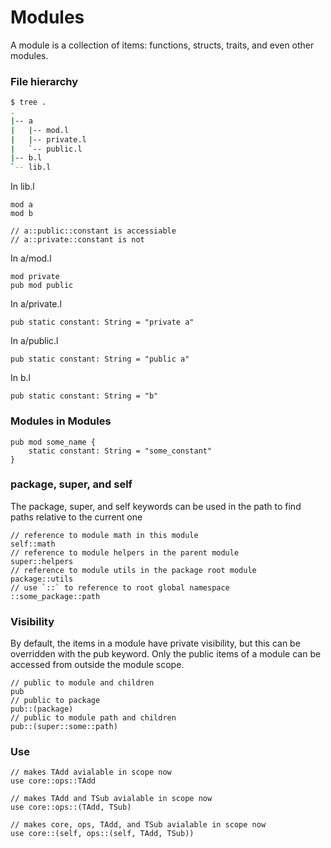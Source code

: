 # Modules

A module is a collection of items: functions, structs, traits, and even other modules.

### File hierarchy

```bash
$ tree .
.
|-- a
|   |-- mod.l
|   |-- private.l
|   `-- public.l
|-- b.l
`-- lib.l
```

In lib.l

```
mod a
mod b

// a::public::constant is accessiable
// a::private::constant is not
```

In a/mod.l

```
mod private
pub mod public
```

In a/private.l

```
pub static constant: String = "private a"
```

In a/public.l

```
pub static constant: String = "public a"
```

In b.l

```
pub static constant: String = "b"
```

### Modules in Modules

```
pub mod some_name {
	static constant: String = "some_constant"
}
```

### package, super, and self

The package, super, and self keywords can be used in the path to find paths relative to the current one

```
// reference to module math in this module
self::math
// reference to module helpers in the parent module
super::helpers
// reference to module utils in the package root module
package::utils
// use `::` to reference to root global namespace
::some_package::path
```

### Visibility

By default, the items in a module have private visibility, but this can be overridden with the pub keyword. Only the public items of a module can be accessed from outside the module scope.

```
// public to module and children
pub
// public to package
pub::(package)
// public to module path and children
pub::(super::some::path)
```

### Use

```
// makes TAdd avialable in scope now
use core::ops::TAdd

// makes TAdd and TSub avialable in scope now
use core::ops::(TAdd, TSub)

// makes core, ops, TAdd, and TSub avialable in scope now
use core::(self, ops::(self, TAdd, TSub))
```
